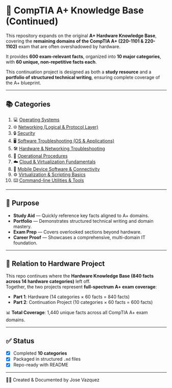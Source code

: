 # 📘 CompTIA A+ Knowledge Base (Continued)

This repository expands on the original **A+ Hardware Knowledge Base**, covering the **remaining domains of the CompTIA A+ (220-1101 & 220-1102)** exam that are often overshadowed by hardware.  

It provides **600 exam-relevant facts**, organized into **10 major categories**, with **60 unique, non-repetitive facts each**.  

This continuation project is designed as both a **study resource** and a **portfolio of structured technical writing**, ensuring complete coverage of the A+ blueprint.

---

## 📚 Categories

1. 💻 [Operating Systems](sections/01-operating-systems.md)  
2. 🌐 [Networking (Logical & Protocol Layer)](sections/02-networking.md)  
3. 🔒 [Security](sections/03-security.md)  
4. 🖥️ [Software Troubleshooting (OS & Applications)](sections/04-software-troubleshooting.md)  
5. 🛠️ [Hardware & Networking Troubleshooting](sections/05-hardware-networking-troubleshooting.md)  
6. 📑 [Operational Procedures](sections/06-operational-procedures.md)  
7. ☁️ [Cloud & Virtualization Fundamentals](sections/07-cloud-virtualization.md)  
8. 📱 [Mobile Device Software & Connectivity](sections/08-mobile-connectivity.md)  
9. ⚙️ [Virtualization & Scripting Basics](sections/09-virtualization-scripting.md)  
10. ⌨️ [Command-line Utilities & Tools](sections/10-command-line-utilities.md)  

---

## 🎯 Purpose

- **Study Aid** — Quickly reference key facts aligned to A+ domains.  
- **Portfolio** — Demonstrates structured technical writing and domain mastery.  
- **Exam Prep** — Covers overlooked sections beyond hardware.  
- **Career Proof** — Showcases a comprehensive, multi-domain IT foundation.  

---

## 🔗 Relation to Hardware Project

This repo continues where the **Hardware Knowledge Base (840 facts across 14 hardware categories)** left off.  
Together, the two projects represent **full-spectrum A+ exam coverage**:  

- **Part 1**: Hardware (14 categories × 60 facts = 840 facts)  
- **Part 2**: Continuation Project (10 categories × 60 facts = 600 facts)  

📊 **Total Coverage**: 1,440 unique facts across all CompTIA A+ exam domains.  

---

## ✅ Status

- [x] Completed **10 categories**  
- [x] Packaged in structured `.md` files  
- [x] Repo-ready with README  

---


👨‍💻 Created & Documented by Jose Vazquez  







